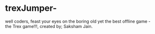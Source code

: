 # trexJumper-
well coders, feast your eyes on the boring old yet the best offline game - the Trex game!!!, created by; Saksham Jain.
